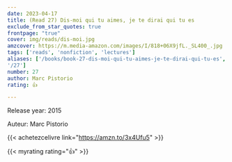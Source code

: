 ```yaml
---
date: 2023-04-17
title: (Read 27) Dis-moi qui tu aimes, je te dirai qui tu es
exclude_from_star_quotes: true
frontpage: "true"
cover: img/reads/dis-moi.jpg
amzcover: https://m.media-amazon.com/images/I/818+06X9jfL._SL400_.jpg
tags: ['reads', 'nonfiction', 'lectures']
aliases: ['/books/book-27-dis-moi-qui-tu-aimes-je-te-dirai-qui-tu-es',
'/27']
number: 27
author: Marc Pistorio
rating: 👍

---
```


Release year: 2015

Auteur: Marc Pistorio

{{< achetezcelivre link="https://amzn.to/3x4Ufu5" >}}

{{< myrating rating="👍" >}}


